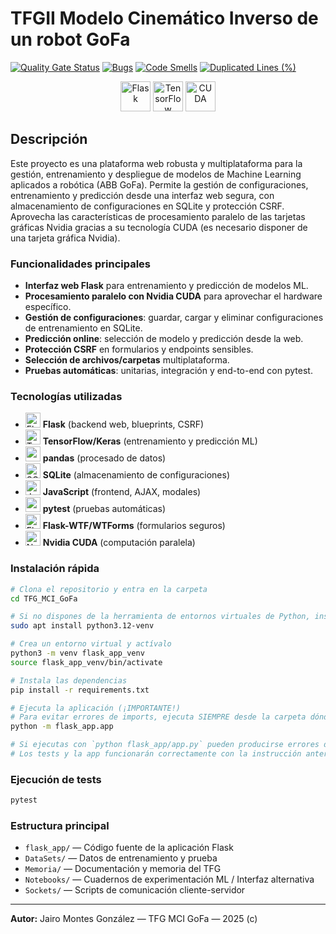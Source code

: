 # TFGII Modelo Cinemático Inverso de un robot GoFa

[![Quality Gate Status](https://sonarcloud.io/api/project_badges/measure?project=jmg0136_TFG_MCI_GoFa&metric=alert_status&token=42c8585eac04e25aa34173dac261691defcb7c94)](https://sonarcloud.io/summary/new_code?id=jmg0136_TFG_MCI_GoFa) [![Bugs](https://sonarcloud.io/api/project_badges/measure?project=jmg0136_TFG_MCI_GoFa&metric=bugs&token=42c8585eac04e25aa34173dac261691defcb7c94)](https://sonarcloud.io/summary/new_code?id=jmg0136_TFG_MCI_GoFa) [![Code Smells](https://sonarcloud.io/api/project_badges/measure?project=jmg0136_TFG_MCI_GoFa&metric=code_smells&token=42c8585eac04e25aa34173dac261691defcb7c94)](https://sonarcloud.io/summary/new_code?id=jmg0136_TFG_MCI_GoFa) [![Duplicated Lines (%)](https://sonarcloud.io/api/project_badges/measure?project=jmg0136_TFG_MCI_GoFa&metric=duplicated_lines_density&token=42c8585eac04e25aa34173dac261691defcb7c94)](https://sonarcloud.io/summary/new_code?id=jmg0136_TFG_MCI_GoFa)

<p align="center">
  <img src="https://upload.wikimedia.org/wikipedia/commons/3/3c/Flask_logo.svg" alt="Flask" width="48"/>
  <img src="https://upload.wikimedia.org/wikipedia/commons/2/2d/Tensorflow_logo.svg" alt="TensorFlow" width="48"/>
  <img src="https://upload.wikimedia.org/wikipedia/commons/b/b9/Nvidia_CUDA_Logo.jpg" alt="CUDA" width="48"/>
</p>

## Descripción

Este proyecto es una plataforma web robusta y multiplataforma para la gestión, entrenamiento y despliegue de modelos de Machine Learning aplicados a robótica (ABB GoFa). Permite la gestión de configuraciones, entrenamiento y predicción desde una interfaz web segura, con almacenamiento de configuraciones en SQLite y protección CSRF. Aprovecha las características de procesamiento paralelo de las tarjetas gráficas Nvidia gracias a su tecnología CUDA (es necesario disponer de una tarjeta gráfica Nvidia).

### Funcionalidades principales
- **Interfaz web Flask** para entrenamiento y predicción de modelos ML.
- **Procesamiento paralelo con Nvidia CUDA** para aprovechar el hardware específico.
- **Gestión de configuraciones**: guardar, cargar y eliminar configuraciones de entrenamiento en SQLite.
- **Predicción online**: selección de modelo y predicción desde la web.
- **Protección CSRF** en formularios y endpoints sensibles.
- **Selección de archivos/carpetas** multiplataforma.
- **Pruebas automáticas**: unitarias, integración y end-to-end con pytest.

### Tecnologías utilizadas

- <img src="https://upload.wikimedia.org/wikipedia/commons/3/3c/Flask_logo.svg" alt="Flask" width="24"/> **Flask** (backend web, blueprints, CSRF)
- <img src="https://upload.wikimedia.org/wikipedia/commons/2/2d/Tensorflow_logo.svg" alt="TensorFlow" width="24"/> **TensorFlow/Keras** (entrenamiento y predicción ML)
- <img src="https://upload.wikimedia.org/wikipedia/commons/e/ed/Pandas_logo.svg" alt="pandas" width="24"/> **pandas** (procesado de datos)
- <img src="https://upload.wikimedia.org/wikipedia/commons/3/38/SQLite370.svg" alt="SQLite" width="24"/> **SQLite** (almacenamiento de configuraciones)
- <img src="https://upload.wikimedia.org/wikipedia/commons/6/6a/JavaScript-logo.png" alt="JavaScript" width="24"/> **JavaScript** (frontend, AJAX, modales)
- <img src="https://upload.wikimedia.org/wikipedia/commons/b/ba/Pytest_logo.svg" alt="pytest" width="24"/> **pytest** (pruebas automáticas)
- <img src="https://upload.wikimedia.org/wikipedia/commons/3/3c/Flask_logo.svg" alt="Flask-WTF" width="24"/> **Flask-WTF/WTForms** (formularios seguros)
- <img src="https://upload.wikimedia.org/wikipedia/commons/b/b9/Nvidia_CUDA_Logo.jpg" alt="Nvidia CUDA" width="24"/> **Nvidia CUDA** (computación paralela)

### Instalación rápida

```bash
# Clona el repositorio y entra en la carpeta
cd TFG_MCI_GoFa

# Si no dispones de la herramienta de entornos virtuales de Python, instala con:
sudo apt install python3.12-venv

# Crea un entorno virtual y actívalo
python3 -m venv flask_app_venv
source flask_app_venv/bin/activate

# Instala las dependencias
pip install -r requirements.txt

# Ejecuta la aplicación (¡IMPORTANTE!)
# Para evitar errores de imports, ejecuta SIEMPRE desde la carpeta dónde se encuentre flask_app/:
python -m flask_app.app

# Si ejecutas con `python flask_app/app.py` pueden producirse errores de importación.
# Los tests y la app funcionarán correctamente con la instrucción anterior en cualquier plataforma.
```

### Ejecución de tests

```bash
pytest
```

### Estructura principal
- `flask_app/` — Código fuente de la aplicación Flask
- `DataSets/` — Datos de entrenamiento y prueba
- `Memoria/` — Documentación y memoria del TFG
- `Notebooks/` — Cuadernos de experimentación ML / Interfaz alternativa
- `Sockets/` — Scripts de comunicación cliente-servidor

---

**Autor:** Jairo Montes González — TFG MCI GoFa — 2025 (c)